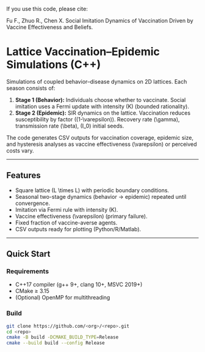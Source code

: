If you use this code, please cite:

Fu F., Zhuo R., Chen X. Social Imitation Dynamics of Vaccination Driven by Vaccine Effectiveness and Beliefs. 

# Lattice Vaccination–Epidemic Simulations (C++)

Simulations of coupled behavior–disease dynamics on 2D lattices. Each season consists of:

1. **Stage 1 (Behavior):** Individuals choose whether to vaccinate. Social imitation uses a Fermi update with intensity \(K\) (bounded rationality).
2. **Stage 2 (Epidemic):** SIR dynamics on the lattice. Vaccination reduces susceptibility by factor \((1-\varepsilon)\). Recovery rate \(\gamma\), transmission rate \(\beta\), \(I_0\) initial seeds.

The code generates CSV outputs for vaccination coverage, epidemic size, and hysteresis analyses as vaccine effectiveness \(\varepsilon\) or perceived costs vary.

---

## Features
- Square lattice \(L \times L\) with periodic boundary conditions.
- Seasonal two-stage dynamics (behavior → epidemic) repeated until convergence.
- Imitation via Fermi rule with intensity \(K\).
- Vaccine effectiveness \(\varepsilon\) (primary failure).
- Fixed fraction of vaccine-averse agents.
- CSV outputs ready for plotting (Python/R/Matlab).

---

## Quick Start

### Requirements
- C++17 compiler (g++ 9+, clang 10+, MSVC 2019+)
- CMake ≥ 3.15
- (Optional) OpenMP for multithreading

### Build
```bash
git clone https://github.com/<org>/<repo>.git
cd <repo>
cmake -B build -DCMAKE_BUILD_TYPE=Release
cmake --build build --config Release
